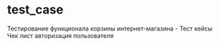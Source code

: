 # test_case
Тестирование функционала корзины интернет-магазина - Тест кейсы
Чек лист авторизация пользователя
